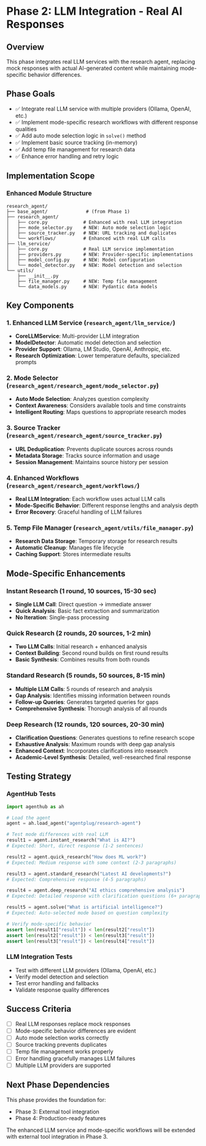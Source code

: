 # Phase 2: LLM Integration - Real AI Responses

## Overview

This phase integrates real LLM services with the research agent, replacing mock responses with actual AI-generated content while maintaining mode-specific behavior differences.

## Phase Goals

- ✅ Integrate real LLM service with multiple providers (Ollama, OpenAI, etc.)
- ✅ Implement mode-specific research workflows with different response qualities
- ✅ Add auto mode selection logic in `solve()` method
- ✅ Implement basic source tracking (in-memory)
- ✅ Add temp file management for research data
- ✅ Enhance error handling and retry logic

## Implementation Scope

### Enhanced Module Structure
```
research_agent/
├── base_agent/              # (from Phase 1)
├── research_agent/
│   ├── core.py             # Enhanced with real LLM integration
│   ├── mode_selector.py    # NEW: Auto mode selection logic
│   ├── source_tracker.py   # NEW: URL tracking and duplicates
│   └── workflows/          # Enhanced with real LLM calls
├── llm_service/
│   ├── core.py             # Real LLM service implementation
│   ├── providers.py        # NEW: Provider-specific implementations
│   ├── model_config.py     # NEW: Model configuration
│   └── model_detector.py   # NEW: Model detection and selection
└── utils/
    ├── __init__.py
    ├── file_manager.py     # NEW: Temp file management
    └── data_models.py      # NEW: Pydantic data models
```

## Key Components

### 1. Enhanced LLM Service (`research_agent/llm_service/`)
- **CoreLLMService**: Multi-provider LLM integration
- **ModelDetector**: Automatic model detection and selection
- **Provider Support**: Ollama, LM Studio, OpenAI, Anthropic, etc.
- **Research Optimization**: Lower temperature defaults, specialized prompts

### 2. Mode Selector (`research_agent/research_agent/mode_selector.py`)
- **Auto Mode Selection**: Analyzes question complexity
- **Context Awareness**: Considers available tools and time constraints
- **Intelligent Routing**: Maps questions to appropriate research modes

### 3. Source Tracker (`research_agent/research_agent/source_tracker.py`)
- **URL Deduplication**: Prevents duplicate sources across rounds
- **Metadata Storage**: Tracks source information and usage
- **Session Management**: Maintains source history per session

### 4. Enhanced Workflows (`research_agent/research_agent/workflows/`)
- **Real LLM Integration**: Each workflow uses actual LLM calls
- **Mode-Specific Behavior**: Different response lengths and analysis depth
- **Error Recovery**: Graceful handling of LLM failures

### 5. Temp File Manager (`research_agent/utils/file_manager.py`)
- **Research Data Storage**: Temporary storage for research results
- **Automatic Cleanup**: Manages file lifecycle
- **Caching Support**: Stores intermediate results

## Mode-Specific Enhancements

### Instant Research (1 round, 10 sources, 15-30 sec)
- **Single LLM Call**: Direct question → immediate answer
- **Quick Analysis**: Basic fact extraction and summarization
- **No Iteration**: Single-pass processing

### Quick Research (2 rounds, 20 sources, 1-2 min)
- **Two LLM Calls**: Initial research + enhanced analysis
- **Context Building**: Second round builds on first round results
- **Basic Synthesis**: Combines results from both rounds

### Standard Research (5 rounds, 50 sources, 8-15 min)
- **Multiple LLM Calls**: 5 rounds of research and analysis
- **Gap Analysis**: Identifies missing information between rounds
- **Follow-up Queries**: Generates targeted queries for gaps
- **Comprehensive Synthesis**: Thorough analysis of all rounds

### Deep Research (12 rounds, 120 sources, 20-30 min)
- **Clarification Questions**: Generates questions to refine research scope
- **Exhaustive Analysis**: Maximum rounds with deep gap analysis
- **Enhanced Context**: Incorporates clarifications into research
- **Academic-Level Synthesis**: Detailed, well-researched final response

## Testing Strategy

### AgentHub Tests
```python
import agenthub as ah

# Load the agent
agent = ah.load_agent("agentplug/research-agent")

# Test mode differences with real LLM
result1 = agent.instant_research("What is AI?")
# Expected: Short, direct response (1-2 sentences)

result2 = agent.quick_research("How does ML work?")
# Expected: Medium response with some context (2-3 paragraphs)

result3 = agent.standard_research("Latest AI developments?")
# Expected: Comprehensive response (4-5 paragraphs)

result4 = agent.deep_research("AI ethics comprehensive analysis")
# Expected: Detailed response with clarification questions (6+ paragraphs)

result5 = agent.solve("What is artificial intelligence?")
# Expected: Auto-selected mode based on question complexity

# Verify mode-specific behavior
assert len(result1["result"]) < len(result2["result"])
assert len(result2["result"]) < len(result3["result"])
assert len(result3["result"]) < len(result4["result"])
```

### LLM Integration Tests
- Test with different LLM providers (Ollama, OpenAI, etc.)
- Verify model detection and selection
- Test error handling and fallbacks
- Validate response quality differences

## Success Criteria

- [ ] Real LLM responses replace mock responses
- [ ] Mode-specific behavior differences are evident
- [ ] Auto mode selection works correctly
- [ ] Source tracking prevents duplicates
- [ ] Temp file management works properly
- [ ] Error handling gracefully manages LLM failures
- [ ] Multiple LLM providers are supported

## Next Phase Dependencies

This phase provides the foundation for:
- Phase 3: External tool integration
- Phase 4: Production-ready features

The enhanced LLM service and mode-specific workflows will be extended with external tool integration in Phase 3.

